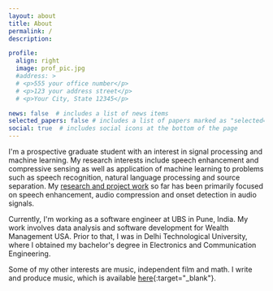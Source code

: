 ```yaml
---
layout: about
title: About
permalink: /
description: 

profile:
  align: right
  image: prof_pic.jpg
  #address: >
  # <p>555 your office number</p>
  # <p>123 your address street</p>
  # <p>Your City, State 12345</p>

news: false  # includes a list of news items
selected_papers: false # includes a list of papers marked as "selected={true}"
social: true  # includes social icons at the bottom of the page
---
```


I'm a prospective graduate student with an interest in signal processing and machine learning. My research interests include speech enhancement and compressive sensing as well as application of machine learning to problems such as speech recognition, natural language processing and source separation. My [research and project work](/projects) so far has been primarily focused on speech enhancement, audio compression and onset detection in audio signals. 

Currently, I'm working as a software engineer at UBS in Pune, India. My work involves data analysis and software development for Wealth Management USA. Prior to that, I was in Delhi Technological University, where I obtained my bachelor's degree in Electronics and Communication Engineering.

Some of my other interests are music, independent film and math. I write and produce music, which is available [here](https://tarynn.bandcamp.com/){:target="\_blank"}.
